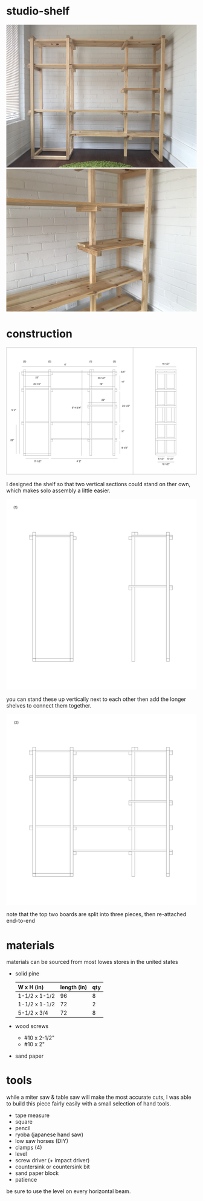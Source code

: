 # studio-shelf

![photo of a solid pine standing shelf](IMG_5413.jpg)
![photo of a solid pine standing shelf](IMG_5371.JPG)

# construction

![plans for a soldi pine standing shelf](studio-shelf.png)

I designed the shelf so that two vertical sections could stand on ther own, which makes solo assembly a little easier.

![plans for a solid pine standing shelf](studio-shelf-03.png)

you can stand these up vertically next to each other then add the longer shelves to connect them together.

![plans for a solid pine standing shelf](studio-shelf-04.png)

note that the top two boards are split into three pieces, then re-attached end-to-end


# materials

materials can be sourced from most lowes stores in the united states

- solid pine

  | W x H (in) | length (in) |	qty |
  | ---------- | ---------------- | --- |
  | 1-1/2 x 1-1/2 |	96 |	8 |
  | 1-1/2 x 1-1/2	| 72 |	2 
  | 5-1/2 x 3/4 |	72 |	8 |
- wood screws
  - #10 x 2-1/2"
  - #10 x 2"
- sand paper


# tools

while a miter saw & table saw will make the most accurate cuts, I was able to build this piece fairly easily with a small selection of hand tools.

- tape measure
- square
- pencil
- ryoba (japanese hand saw)
- low saw horses (DIY)
- clamps (4)
- level
- screw driver (+ impact driver)
- countersink or countersink bit
- sand paper block
- patience

be sure to use the level on every horizontal beam.
